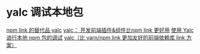 # yalc 调试本地包
[npm link 的替代品 yalc](https://zhuanlan.zhihu.com/p/469010320)
[yalc： 开发前端插件&组件比npm link 更好用](https://zhuanlan.zhihu.com/p/379598089)
[使用 Yalc 进行本地 npm 包的调试](https://www.jianshu.com/p/7edc411d97e6)
[yalc（比 yarn/npm link 更加友好的前端依赖库 link 方案）](https://www.bilibili.com/read/cv17617145)